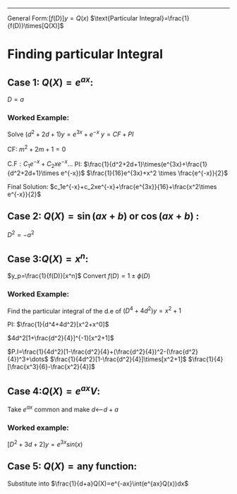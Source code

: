 ___

$\text{General Form:}[f(D)]y=Q(x)$
$\text{Particular Integral}=\frac{1}{f(D)}\times[Q(X)]$ 


# Finding particular Integral

## Case 1: $Q(X)=e^{ax}$:
$D=a$
### Worked Example:
Solve $(d^2 +2d+1)y=e^{3x}+e^{-x}$ 
$y=CF+PI$

CF:
$m^2+2m+1=0$

$\text{C.F}:C_1e^{-x}+C_2xe^{-x}\dots$ 
PI:
$\frac{1}{d^2+2d+1}\times(e^{3x}+\frac{1}{d^2+2d+1}\times e^{-x})$
$\frac{1}{16}e^{3x}+x^2 \times \frac{e^{-x}}{2}$

Final Solution:
$c_1e^{-x}+c_2xe^{-x}+\frac{e^{3x}}{16}+\frac{x^2\times e^{-x}}{2}$ 


## Case 2: $Q(X)=\sin(ax+b)\text{ or }\cos(ax+b)$ :
$D^2=-a^2$

## Case 3:$Q(X)=x^n$:

$y_p=\frac{1}{f(D)}[x^n]$ 
Convert $f(D) = 1\pm \phi(D)$ 

### Worked Example:

Find the particular integral of the d.e of $(D^4+4d^2)y=x^2+1$ 

PI:
$\frac{1}{d^4+4d^2}[x^2+x^0]$

$4d^2[1+\frac{d^2}{4}]^{-1}[x^2+1]$

$P.I=\frac{1}{4d^2}[1-\frac{d^2}{4}+(\frac{d^2}{4})^2-(\frac{d^2}{4})^3+\dots$ 
$\frac{1}{4d^2}[1-\frac{d^2}{4}]\times[x^2+1]$ 
$\frac{1}{4}[\frac{x^3}{6}-\frac{x^2}{4}]$

## Case 4:$Q(X)=e^{ax}V$:

Take $e^{ax}$ common and make $d \text{<---}d+a$ 


### Worked example:
$[D^2+3d+2]y=e^{3x}sin(x)$



## Case 5: $Q(X)=\text{any function}$:

Substitute into $\frac{1}{d+a}Q(X)=e^{-ax}\int(e^{ax}Q(x))dx$ 